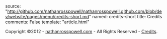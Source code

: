 source: "http://github.com/nathanrosspowell/nathanrosspowell.github.com/blob/dev/website/pages/menu/credits-short.md"
named: credits-short
title: Credits 
comments: False
template: "article.html"

Copyright ©2012 - [nathanrosspowell.com][home] - All Rights Reserved - [Credits][credits].

[home]: http://nathanrosspowell.com "Home"
[credits]: http://nathanrosspowell.com/credits "Nathan's credits"
